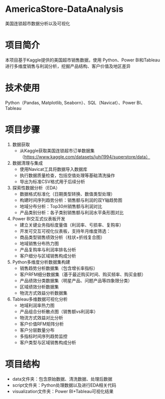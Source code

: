 # AmericaStore-DataAnalysis
美国连锁超市数据分析以及可视化

# 项目简介
本项目基于Kaggle提供的美国超市销售数据，使用 Python、Power BI和Tableau进行多维度销售与利润分析，挖掘产品结构、客户价值及地区差异

# 技术使用
Python（Pandas, Matplotlib, Seaborn）、SQL（Navicat）、Power BI、Tableau

# 项目步骤
1. 数据获取
   - 从Kaggle获取美国连锁超市订单数据集（https://www.kaggle.com/datasets/juhi1994/superstore/data）
2. 数据清理与集成
   - 使用Navicat工具将数据导入数据库
   - 执行数据质量检查，包括空值处理等基础清洗操作
   - 导出为标准CSV格式用于后续分析
3. 探索性数据分析（EDA）
   - 数据格式标准化（日期类型转换、数值类型处理）
   - 构建时间序列趋势分析：销售额与利润的双Y轴趋势图
   - 地域分布分析：Top30州销售额与利润对比
   - 产品类别分析：各子类别销售额与利润水平条形图对比
4. Power BI交互式仪表板开发
   - 建立关键业务指标度量值（利润率、亏损率、复购率）
   - 开发可交互可视化仪表板，支持年月维度筛选：
   - 商品类型销售绩效分析（柱状+折线复合图）
   - 地域销售分布热力图
   - 产品复购率与利润率排名分析
   - 客户细分与区域销售构成分析
5. Python多维度分析数据集构建
   - 销售趋势分析数据集（包含增长率指标）
   - 客户RFM细分数据集（基于最近购买时间、购买频率、购买金额）
   - 产品绩效分类数据集（明星产品、问题产品等四象限分类）
   - 区域绩效分析数据集
   - 物流方式效益分析数据集
6. Tableau多维数据可视化分析
   - 地域利润率热力图
   - 产品组合分析散点图（销售额vs利润率）
   - 物流方式效益对比分析
   - 客户价值RFM矩阵分析
   - 客户分层数量分布
   - 多指标时间序列趋势监控
   - 客户类型与区域销售构成分析
     
# 项目结构
- data文件夹：包含原始数据、清洗数据、处理后数据
- script文件夹：Python处理数据以及进行EDA相关代码
- visualization文件夹：Power BI+Tableau可视化结果
